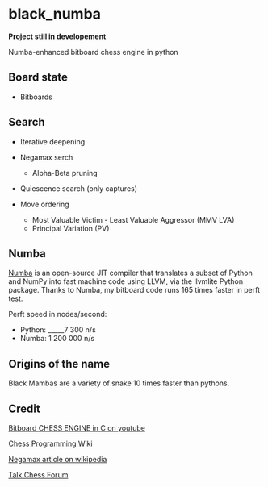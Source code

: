 # black_numba

**Project still in developement**

Numba-enhanced bitboard chess engine in python

## Board state
* Bitboards

## Search

* Iterative deepening
* Negamax serch
  * Alpha-Beta pruning
* Quiescence search (only captures)

* Move ordering
  * Most Valuable Victim - Least Valuable Aggressor (MMV LVA)
  * Principal Variation (PV)


## Numba

[Numba](https://numba.pydata.org/numba-doc/dev/user/5minguide.html) is an open-source JIT compiler that translates a subset of Python and NumPy into fast machine code using LLVM, via the llvmlite Python package.
Thanks to Numba, my bitboard code runs 165 times faster in perft test.

Perft speed in nodes/second:
* Python: _____7 300 n/s 
* Numba:  1 200 000 n/s 


## Origins of the name

Black Mambas are a variety of snake 10 times faster than pythons.


## Credit
[Bitboard CHESS ENGINE in C on youtube](https://youtube.com/playlist?list=PLmN0neTso3Jxh8ZIylk74JpwfiWNI76Cs)

[Chess Programming Wiki](https://www.chessprogramming.org/Main_Page)

[Negamax article on wikipedia](https://en.wikipedia.org/wiki/Negamax)

[Talk Chess Forum](http://talkchess.com/forum3/index.php)
